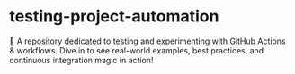 # testing-project-automation
🤖 A repository dedicated to testing and experimenting with GitHub Actions &amp; workflows. Dive in to see real-world examples, best practices, and continuous integration magic in action!
